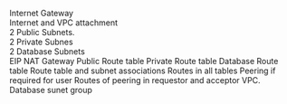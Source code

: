 




Internet Gateway          
Internet and VPC attachment          
2 Public Subnets.           
2 Private Subnes         
2 Database Subnets         
EIP
NAT Gateway
Public Route table
Private Route table
Database Route table
Route table and subnet associations
Routes in all tables
Peering if required for user
Routes of peering in requestor and acceptor VPC.
Database sunet group

